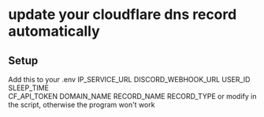 # update your cloudflare dns record automatically
## Setup
  Add this to your .env
    IP_SERVICE_URL 
    DISCORD_WEBHOOK_URL 
    USER_ID  
    SLEEP_TIME  
    CF_API_TOKEN 
    DOMAIN_NAME 
    RECORD_NAME 
    RECORD_TYPE
  or modify in the script, otherwise the program won't work
